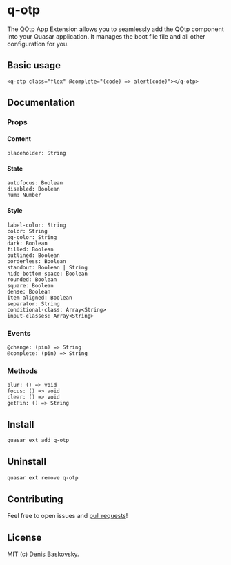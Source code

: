 # q-otp

The QOtp App Extension allows you to seamlessly add the QOtp component into your Quasar application. It manages the boot file file and all other configuration for you.

## Basic usage
```vue
<q-otp class="flex" @complete="(code) => alert(code)"></q-otp>
```

## Documentation

### Props

#### Content
```
placeholder: String
```

#### State
```
autofocus: Boolean
disabled: Boolean
num: Number
```

#### Style
```
label-color: String
color: String
bg-color: String
dark: Boolean
filled: Boolean
outlined: Boolean
borderless: Boolean
standout: Boolean | String
hide-bottom-space: Boolean
rounded: Boolean
square: Boolean
dense: Boolean
item-aligned: Boolean
separator: String
conditional-class: Array<String>
input-classes: Array<String>    
```

### Events
```
@change: (pin) => String
@complete: (pin) => String
```

### Methods
```
blur: () => void
focus: () => void
clear: () => void
getPin: () => String
```

## Install

```bash
quasar ext add q-otp
```

## Uninstall

```bash
quasar ext remove q-otp
```

## Contributing

Feel free to open issues and [pull requests](https://github.com/qertis/q-otp/pulls)!

## License

MIT (c) [Denis Baskovsky](https://baskovsky.ru).
